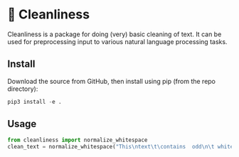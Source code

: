 🛀 Cleanliness
==============

Cleanliness is a package for doing (very) basic cleaning of text. It can be used for preprocessing input to various
natural language processing tasks.

Install
-------

Download the source from GitHub, then install using pip (from the repo directory):

```python
pip3 install -e .
```

Usage
-----

```python
from cleanliness import normalize_whitespace
clean_text = normalize_whitespace("This\ntext\t\contains  odd\n\t whitespace.")
```
